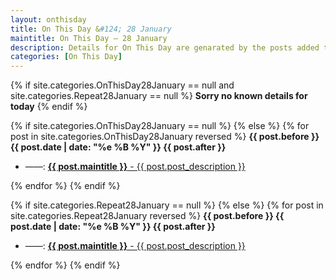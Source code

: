 ```yaml
---
layout: onthisday
title: On This Day &#124; 28 January
maintitle: On This Day — 28 January
description: Details for On This Day are genarated by the posts added to the website so the content is subject to changes/updates over time.
categories: [On This Day]
---
```


{% if site.categories.OnThisDay28January == null and site.categories.Repeat28January == null %}
<strong>Sorry no known details for today</strong>
{% endif %}

{% if site.categories.OnThisDay28January == null %}
{% else %}
{% for post in site.categories.OnThisDay28January reversed %}
<strong>{{ post.before }} {{ post.date | date: "%e %B %Y" }} {{ post.after }}</strong>
<ul>
<li> ——: <a href="{{ post.url }}"><strong>{{ post.maintitle }}</strong> - {{ post.post_description }}</a></li>
</ul>
{% endfor %}
{% endif %}

{% if site.categories.Repeat28January == null %}
{% else %}
{% for post in site.categories.Repeat28January reversed %}
<strong>{{ post.before }} {{ post.date | date: "%e %B %Y" }} {{ post.after }}</strong>
<ul>
<li> ——: <a href="{{ post.url }}"><strong>{{ post.maintitle }}</strong> - {{ post.post_description }}</a></li>
</ul>
{% endfor %}
{% endif %}
